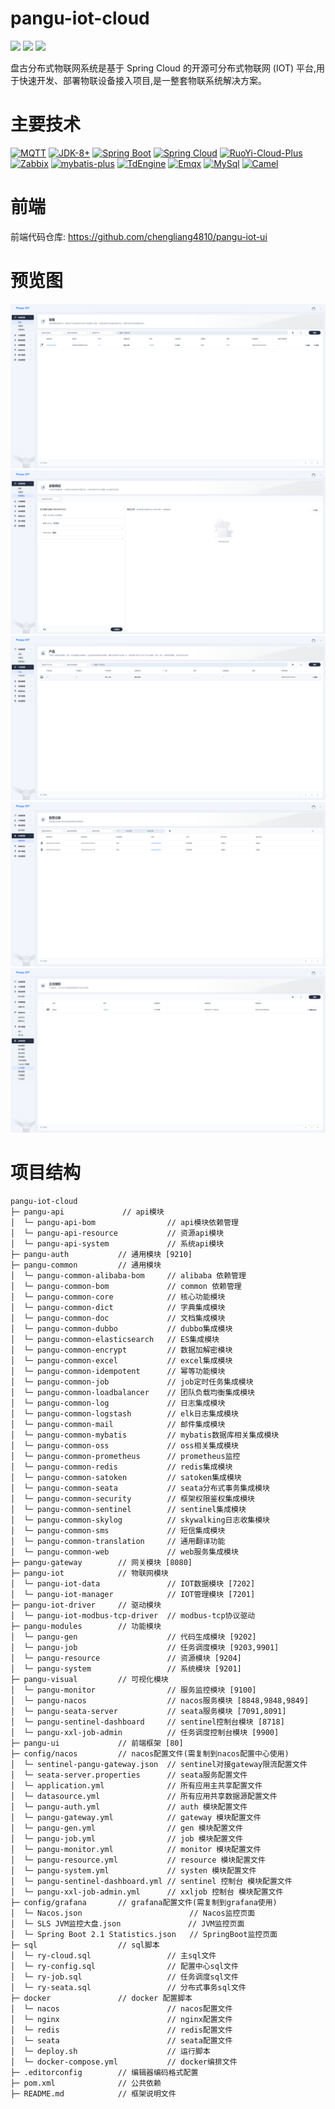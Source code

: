 # pangu-iot-cloud 
[![](https://img.shields.io/github/stars/chengliang4810/pangu-iot-cloud?style=social)]()
[![](https://img.shields.io/badge/version-v1.0-brightgreen.svg)](https://gitee.com/wangjiabin-x/uh5)
[![](https://img.shields.io/badge/Author-chengliang4810-orange.svg)](https://github.com/chengliang4810/pangu-iot-cloud)

盘古分布式物联网系统是基于 Spring Cloud 的开源可分布式物联网 (IOT) 平台,用于快速开发、部署物联设备接入项目,是一整套物联系统解决方案。

# 主要技术
[![MQTT](https://img.shields.io/badge/MQTT-5.0-blue.svg)]()
[![JDK-8+](https://img.shields.io/badge/JDK-8-green.svg)]()
[![Spring Boot](https://img.shields.io/badge/Spring%20Boot-2.7-red.svg)]()
[![Spring Cloud](https://img.shields.io/badge/Spring%20Cloud-2021.0.5-blue.svg)]()
[![RuoYi-Cloud-Plus](https://img.shields.io/badge/RuoYi_Cloud_Plus-1.5.0-success.svg)](https://gitee.com/dromara/pangu-Cloud-Plus)
[![Zabbix](https://img.shields.io/badge/Zabbix-6.4-blue.svg)]()
[![mybatis-plus](https://img.shields.io/badge/mybatis%20plus-3.5-orange.svg)]()
[![TdEngine](https://img.shields.io/badge/TdEngine-3.3-blue.svg)]()
[![Emqx](https://img.shields.io/badge/Emqx-5.0-yellow.svg)]()
[![MySql](https://img.shields.io/badge/MySql-8.0.30+-orange.svg)]()
[![Camel](https://img.shields.io/badge/Camel-3.14-blue.svg)]()

# 前端

前端代码仓库: https://github.com/chengliang4810/pangu-iot-ui

# 预览图

[![](./docs/img/20230404101804.png)]()
[![](./docs/img/20230404101826.png)]()
[![](./docs/img/20230404101838.png)]()
[![](./docs/img/20230404101856.png)]()
[![](./docs/img/20230404101921.png)]()

# 项目结构
~~~ 
pangu-iot-cloud
├─ pangu-api             // api模块
│  └─ pangu-api-bom                // api模块依赖管理
│  └─ pangu-api-resource           // 资源api模块
│  └─ pangu-api-system             // 系统api模块
├─ pangu-auth           // 通用模块 [9210]
├─ pangu-common         // 通用模块
│  └─ pangu-common-alibaba-bom     // alibaba 依赖管理
│  └─ pangu-common-bom             // common 依赖管理
│  └─ pangu-common-core            // 核心功能模块
│  └─ pangu-common-dict            // 字典集成模块
│  └─ pangu-common-doc             // 文档集成模块
│  └─ pangu-common-dubbo           // dubbo集成模块
│  └─ pangu-common-elasticsearch   // ES集成模块
│  └─ pangu-common-encrypt         // 数据加解密模块
│  └─ pangu-common-excel           // excel集成模块
│  └─ pangu-common-idempotent      // 幂等功能模块
│  └─ pangu-common-job             // job定时任务集成模块
│  └─ pangu-common-loadbalancer    // 团队负载均衡集成模块
│  └─ pangu-common-log             // 日志集成模块
│  └─ pangu-common-logstash        // elk日志集成模块
│  └─ pangu-common-mail            // 邮件集成模块
│  └─ pangu-common-mybatis         // mybatis数据库相关集成模块
│  └─ pangu-common-oss             // oss相关集成模块
│  └─ pangu-common-prometheus      // prometheus监控
│  └─ pangu-common-redis           // redis集成模块
│  └─ pangu-common-satoken         // satoken集成模块
│  └─ pangu-common-seata           // seata分布式事务集成模块
│  └─ pangu-common-security        // 框架权限鉴权集成模块
│  └─ pangu-common-sentinel        // sentinel集成模块
│  └─ pangu-common-skylog          // skywalking日志收集模块
│  └─ pangu-common-sms             // 短信集成模块
│  └─ pangu-common-translation     // 通用翻译功能
│  └─ pangu-common-web             // web服务集成模块
├─ pangu-gateway        // 网关模块 [8080]
├─ pangu-iot            // 物联网模块
│  └─ pangu-iot-data               // IOT数据模块 [7202]
│  └─ pangu-iot-manager            // IOT管理模块 [7201]
├─ pangu-iot-driver     // 驱动模块
│  └─ pangu-iot-modbus-tcp-driver  // modbus-tcp协议驱动
├─ pangu-modules        // 功能模块
│  └─ pangu-gen                    // 代码生成模块 [9202]
│  └─ pangu-job                    // 任务调度模块 [9203,9901]
│  └─ pangu-resource               // 资源模块 [9204]
│  └─ pangu-system                 // 系统模块 [9201]
├─ pangu-visual         // 可视化模块
│  └─ pangu-monitor                // 服务监控模块 [9100]
│  └─ pangu-nacos                  // nacos服务模块 [8848,9848,9849]
│  └─ pangu-seata-server           // seata服务模块 [7091,8091]
│  └─ pangu-sentinel-dashboard     // sentinel控制台模块 [8718]
│  └─ pangu-xxl-job-admin          // 任务调度控制台模块 [9900]
├─ pangu-ui             // 前端框架 [80]
├─ config/nacos         // nacos配置文件(需复制到nacos配置中心使用)
│  └─ sentinel-pangu-gateway.json  // sentinel对接gateway限流配置文件
│  └─ seata-server.properties      // seata服务配置文件
│  └─ application.yml              // 所有应用主共享配置文件
│  └─ datasource.yml               // 所有应用共享数据源配置文件
│  └─ pangu-auth.yml               // auth 模块配置文件
│  └─ pangu-gateway.yml            // gateway 模块配置文件
│  └─ pangu-gen.yml                // gen 模块配置文件
│  └─ pangu-job.yml                // job 模块配置文件
│  └─ pangu-monitor.yml            // monitor 模块配置文件
│  └─ pangu-resource.yml           // resource 模块配置文件
│  └─ pangu-system.yml             // systen 模块配置文件
│  └─ pangu-sentinel-dashboard.yml // sentinel 控制台 模块配置文件
│  └─ pangu-xxl-job-admin.yml      // xxljob 控制台 模块配置文件
├─ config/grafana       // grafana配置文件(需复制到grafana使用)
│  └─ Nacos.json                        // Nacos监控页面
│  └─ SLS JVM监控大盘.json               // JVM监控页面
│  └─ Spring Boot 2.1 Statistics.json   // SpringBoot监控页面
├─ sql                  // sql脚本
│  └─ ry-cloud.sql                 // 主sql文件
│  └─ ry-config.sql                // 配置中心sql文件
│  └─ ry-job.sql                   // 任务调度sql文件
│  └─ ry-seata.sql                 // 分布式事务sql文件
├─ docker               // docker 配置脚本
│  └─ nacos                        // nacos配置文件
│  └─ nginx                        // nginx配置文件
│  └─ redis                        // redis配置文件
│  └─ seata                        // seata配置文件
│  └─ deploy.sh                    // 运行脚本
│  └─ docker-compose.yml           // docker编排文件
├─ .editorconfig        // 编辑器编码格式配置
├─ pom.xml              // 公共依赖
├─ README.md            // 框架说明文件
~~~

